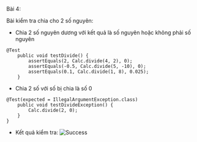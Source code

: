 Bài 4:

Bài kiểm tra chia cho 2 số nguyên:

- Chia 2 số nguyên dương với kết quả là số nguyên hoặc không phải số nguyên

```java_holder_method_tree
@Test
    public void testDivide() {
        assertEquals(2, Calc.divide(4, 2), 0);
        assertEquals(-0.5, Calc.divide(5, -10), 0);
        assertEquals(0.1, Calc.divide(1, 8), 0.025);
    }
```

- Chia 2 số với số bị chia là số 0

```java_holder_method_tree
@Test(expected = IllegalArgumentException.class)
    public void testDivideException() {
        Calc.divide(2, 0);
    }
}
```

- Kết quả kiểm tra:
![Success](https://ibb.co/WPrj3gF)